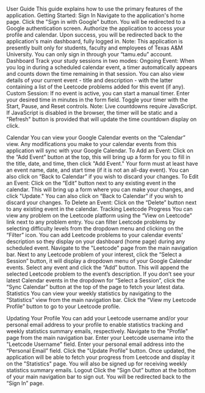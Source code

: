 User Guide
This guide explains how to use the primary features of the application.
Getting Started: Sign In
Navigate to the application's home page.
Click the "Sign in with Google" button.
You will be redirected to a Google authentication screen. Authorize the application to access your profile and calendar.
Upon success, you will be redirected back to the application's main dashboard, fully logged in.
Note: This application is presently built only for students, faculty and employees of Texas A&M University. You can only sign in through your “tamu.edu” account.
Dashboard
Track your study sessions in two modes:
Ongoing Event: When you log in during a scheduled calendar event, a timer automatically appears and counts down the time remaining in that session. You can also view details of your current event - title and description - with the latter containing a list of the Leetcode problems added for this event (if any).
Custom Session: If no event is active, you can start a manual timer. Enter your desired time in minutes in the form field. Toggle your timer with the Start, Pause, and Reset controls.
Note: Live countdowns require JavaScript. If JavaScript is disabled in the browser, the timer will be static and a "Refresh" button is provided that will update the time countdown display on click.


Calendar
You can view your Google Calendar events on the “Calendar” view. Any modifications you make to your calendar events from this application will sync with your Google Calendar.
To Add an Event: Click on the “Add Event” button at the top, this will bring up a form for you to fill in the title, date, and time, then click "Add Event." Your form must at least have an event name, date, and start time (if it is not an all-day event).
You can also click on “Back to Calendar” if you wish to discard your changes.
To Edit an Event: Click on the “Edit” button next to any existing event in the calendar. This will bring up a form where you can make your changes, and click "Update."
You can also click on “Back to Calendar” if you wish to discard your changes.
To Delete an Event: Click on the “Delete” button next to any existing event in the calendar.
Tracking Leetcode Progress
You can view any problem on the Leetcode platform using the “View on Leetcode” link next to any problem entry.
You can filter Leetcode problems by selecting difficulty levels from the dropdown menu and clicking on the “Filter” icon.
You can add Leetcode problems to your calendar events’ description so they display on your dashboard (home page) during any scheduled event. 
Navigate to the "Leetcode" page from the main navigation bar.
Next to any Leetcode problem of your interest, click the “Select a Session” button, it will display a dropdown menu of your Google Calendar events.
Select any event and click the “Add” button. This will append the selected Leetcode problem to the event’s description.
If you don’t see your latest Calendar events in the dropdown for “Select a Session”, click the “Sync Calendar” button at the top of the page to fetch your latest data.
Statistics
You can view your weekly statistics by navigating to the “Statistics” view from the main navigation bar.
Click the “View my Leetcode Profile” button to go to your Leetcode profile.


Updating Your Profile
You can add your Leetcode username and/or your personal email address to your profile to enable statistics tracking and weekly statistics summary emails, respectively.
Navigate to the "Profile" page from the main navigation bar.
Enter your Leetcode username into the "Leetcode Username" field.
Enter your personal email address into the “Personal Email” field.
Click the "Update Profile" button.
Once updated, the application will be able to fetch your progress from Leetcode and display it on the "Statistics" page. You will also be signed up for receiving weekly statistics summary emails.
Logout
Click the “Sign Out” button at the bottom of your main navigation bar to sign out. You will be redirected back to the “Sign In” page.

